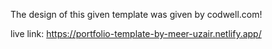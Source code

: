 The design of this given template was given by codwell.com!

live link: https://portfolio-template-by-meer-uzair.netlify.app/
